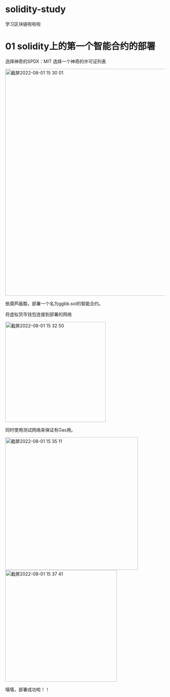 # solidity-study
学习区块链啦啦啦

# 01 solidity上的第一个智能合约的部署
  选择神奇的SPDX：MIT    选择一个神奇的许可证列表

  <img width="717" alt="截屏2022-08-01 15 30 01" src="https://user-images.githubusercontent.com/74130653/182096129-22e3650b-92b2-49b1-9116-1b31a08c9935.png">

  依葫芦画瓢，部署一个名为ggbb.sol的智能合约。
  
  将虚拟货币钱包连接到部署的网络
  
  <img width="317" alt="截屏2022-08-01 15 32 50" src="https://user-images.githubusercontent.com/74130653/182096643-d5f23870-911e-4e16-85d6-d8e98a5a18b1.png">
  
  同时使用测试网络来保证有Gas用。
  
  <img width="419" alt="截屏2022-08-01 15 35 11" src="https://user-images.githubusercontent.com/74130653/182097058-0cb81757-960b-4fb6-a4e6-f049f2f5dd7d.png">
  
  
<img width="353" alt="截屏2022-08-01 15 37 41" src="https://user-images.githubusercontent.com/74130653/182097517-084287f5-aa65-43ff-9ead-17b38d7bb8e6.png">


嘻嘻，部署成功啦！！
